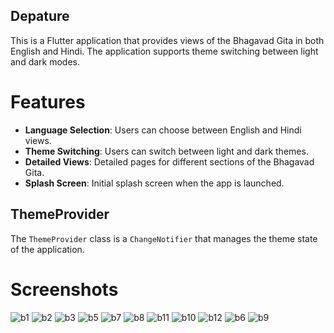## Depature

This is a Flutter application that provides views of the Bhagavad Gita in both English and Hindi. The application supports theme switching between light and dark modes.




# Features

- **Language Selection**: Users can choose between English and Hindi views.
- **Theme Switching**: Users can switch between light and dark themes.
- **Detailed Views**: Detailed pages for different sections of the Bhagavad Gita.
- **Splash Screen**: Initial splash screen when the app is launched.


## ThemeProvider

The `ThemeProvider` class is a `ChangeNotifier` that manages the theme state of the application.

# Screenshots

![b1](https://github.com/user-attachments/assets/9f880f5f-3eff-4c77-9d02-1bde9df1d80e)
![b2](https://github.com/user-attachments/assets/4b0204f6-21f5-4480-a0bb-3b648838606e)
![b3](https://github.com/user-attachments/assets/27b33714-3f29-43d3-9c7a-5cb533bad05f)
![b5](https://github.com/user-attachments/assets/954266a2-66f1-4fcf-8d93-cd6859e179cd)
![b7](https://github.com/user-attachments/assets/802d8882-803f-4bc9-8e27-f2c2ebeda9d8)
![b8](https://github.com/user-attachments/assets/7459c5e1-7420-42cc-a207-823cd4b8979c)
![b11](https://github.com/user-attachments/assets/3f1b1466-0ae8-424d-824d-8dc2c70c3350)
![b10](https://github.com/user-attachments/assets/c6ac6476-4e3b-4304-b92a-5ebc132e317f)
![b12](https://github.com/user-attachments/assets/51a05d5d-8d2c-47ad-b146-58b83edb5c29)
![b6](https://github.com/user-attachments/assets/d34818ec-3ce7-447f-9d44-df9eb1406e59)
![b9](https://github.com/user-attachments/assets/af4e443a-8bb3-4bff-80a3-c4ed84c74f18)


